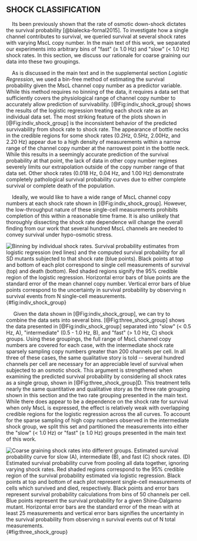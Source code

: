 
## SHOCK CLASSIFICATION ##

&nbsp;&nbsp;&nbsp;&nbsp;Its been previously shown that the rate of osmotic down-shock dictates the survival probability [@bialecka-fornal2015]. To investigate how a single channel contributes to survival, we queried survival at several shock rates with varying MscL copy number. In the main text of this work, we separated our experiments into arbitrary bins of "fast" ($\geq$ 1.0 Hz) and "slow" ($<$ 1.0 Hz) shock rates. In this section, we discuss our rationale for coarse graining our data into these two groupings. 

&nbsp;&nbsp;&nbsp;&nbsp;As is discussed in the main text and in the supplemental section *Logistic Regression*, we used a bin-free method of estimating the survival probability given the MscL channel copy number as a predictor variable. While this method requires no binning of the data, it requires a data set that sufficiently covers the physiological range of channel copy number to accurately allow prediction of survivability. [@Fig:indiv_shock_group] shows the results of the logistic regression treating each shock rate as an individual data set. The most striking feature of the plots shown in [@Fig:indiv_shock_group] is the inconsistent behavior of the predicted survivability from shock rate to shock rate. The appearance of bottle necks in the credible regions for some shock rates (0.2Hz, 0.5Hz, 2.00Hz, and 2.20 Hz) appear due to a high density of measurements within a narrow range of the channel copy number at the narrowest point in the bottle neck. While this results in a seemingly accurate prediction of the survival probability at that point, the lack of data in other copy number regimes severely limits our extrapolation outside of the copy number range of that data set. Other shock rates (0.018 Hz, 0.04 Hz, and 1.00 Hz) demonstrate completely pathological survival probability curves due to either complete survival or complete death of the population.

&nbsp;&nbsp;&nbsp;&nbsp;Ideally, we would like to have a wide range of MscL channel copy numbers at each shock rate shown in [@Fig:indiv_shock_group]. However, the low-throughput nature of these single-cell measurements prohibits completion of this within a reasonable time frame. It is also unlikely that thoroughly dissecting the shock rate dependence will change the overall finding from our work that several hundred MscL channels are needed to convey survival under hypo-osmotic stress.

![**Binning by individual shock rates.** Survival probability estimates from logistic regression (red lines) and the computed survival probability for all SD mutants subjected to that shock rate (blue points). Black points at top and bottom of each plot correspond to single cell measurements of survival (top) and death (bottom). Red shaded regions signify the 95\% credible region of the logistic regression. Horizontal error bars of blue points are the standard error of the mean channel copy number. Vertical error bars of blue points correspond to the uncertainty in survival probability by observing $n$ survival events from $N$ single-cell measurements.](../figs/figS5_all_indiv_shock_regression.png){#fig:indiv_shock_group}


&nbsp;&nbsp;&nbsp;&nbsp; Given the data shown in [@Fig:indiv_shock_group], we can try to combine the data sets into several bins. [@Fig:three_shock_group] shows the data presented in [@Fig:indiv_shock_group] separated into  "slow" ($<$ 0.5 Hz, A), "intermediate" (0.5 - 1.0 Hz, B), and "fast" ($>$ 1.0 Hz, C) shock groups. Using these groupings, the full range of MscL channel copy numbers are covered for each case, with the intermediate shock rate sparsely sampling copy numbers greater than 200 channels per cell. In all three of these cases, the same qualitative story is told -- several hundred channels per cell are necessary for an appreciable level of survival when subjected to an osmotic shock. This argument is strengthened when examining the predicted survival probability by considering all shock rates as a single group, shown in [@Fig:three_shock_group]D. This treatment tells nearly the same quantitative and qualitative story as the three rate grouping shown in this section and the two rate grouping presented in the main text. While there does appear to be a dependence on the shock rate for survival when only MscL is expressed, the effect is relatively weak with overlapping credible regions for the logistic regression across the all curves. To account for the sparse sampling of high copy numbers observed in the intermediate shock group, we split this set and partitioned the measurements into either the "slow" ($<$ 1.0 Hz) or "fast" ($\geq$ 1.0 Hz) groups presented in the main text of this work. 

![**Coarse graining shock rates into different groups.** Estimated survival probability curve for slow (A), intermediate (B), and fast (C) shock rates. (D) Estimated survival probability curve from pooling all data together, ignoring varying shock rates. Red shaded regions correspond to the 95\% credible region of the survival probability estimated via logistic regression. Black points at top and bottom of each plot represent single-cell measurements of cells which survived  and died, respectively. Black points and error bars represent survival probability calculations from bins of 50 channels per cell. Blue points represent the survival probability for a given Shine-Dalgarno mutant. Horizontal error bars are the standard error of the mean with at least 25 measurements and vertical error bars signifies the uncertainty in the survival probability from observing $n$ survival events out of $N$ total measurements.](../figs/figS4_alternative_binning.png){#fig:three_shock_group}


